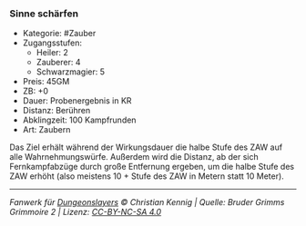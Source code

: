 ### Sinne schärfen

- Kategorie: #Zauber
- Zugangsstufen:
  - Heiler: 2
  - Zauberer: 4
  - Schwarzmagier: 5
- Preis: 45GM
- ZB: +0
- Dauer: Probenergebnis in KR
- Distanz: Berühren
- Abklingzeit: 100 Kampfrunden
- Art: Zaubern

Das Ziel erhält während der Wirkungsdauer die halbe Stufe des ZAW auf alle Wahrnehmungswürfe. Außerdem wird die Distanz, ab der sich Fernkampfabzüge durch große Entfernung ergeben, um die halbe Stufe des ZAW erhöht (also meistens 10 + Stufe des ZAW in Metern statt 10 Meter).

---

_Fanwerk für [Dungeonslayers](https://www.dungeonslayers.net/) © Christian Kennig | Quelle: Bruder Grimms Grimmoire 2 | Lizenz: [CC-BY-NC-SA 4.0](https://creativecommons.org/licenses/by-nc-sa/4.0/deed.de)_
